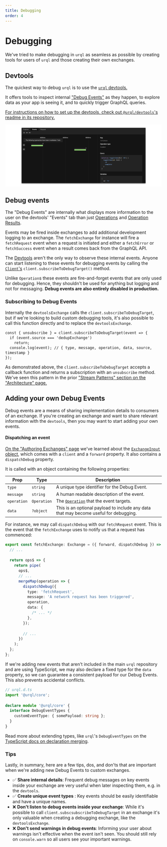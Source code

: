 ```yaml
---
title: Debugging
order: 4
---
```


# Debugging

We've tried to make debugging in `urql` as seamless as possible by creating tools for users of `urql`
and those creating their own exchanges.

## Devtools

The quickest way to debug `urql` is to use the [`urql` devtools.](https://github.com/FormidableLabs/urql-devtools/)

It offers tools to inspect internal ["Debug Events"](#debug-events) as they happen, to explore data
as your app is seeing it, and to quickly trigger GraphQL queries.

[For instructions on how to set up the devtools, check out `@urql/devtools`'s readme in its
repository.](https://github.com/FormidableLabs/urql-devtools)

![Urql Devtools Timeline](../assets/devtools-timeline.png)

## Debug events

The "Debug Events" are internally what displays more information to the user on the devtools'
"Events" tab than just [Operations](../api/core.md#operation) and [Operation
Results](../api/core.md#operationresult).

Events may be fired inside exchanges to add additional development logging to an exchange.
The `fetchExchange` for instance will fire a `fetchRequest` event when a request is initiated and
either a `fetchError` or `fetchSuccess` event when a result comes back from the GraphQL API.

The [Devtools](#browser-devtools) aren't the only way to observe these internal events.
Anyone can start listening to these events for debugging events by calling the
[`Client`'s](../api/core.md#client) `client.subscribeToDebugTarget()` method.

Unlike `Operation`s these events are fire-and-forget events that are only used for debugging. Hence,
they shouldn't be used for anything but logging and not for messaging. **Debug events are also
entirely disabled in production.**

### Subscribing to Debug Events

Internally the `devtoolsExchange` calls the `client.subscribeToDebugTarget`, but if we're looking to
build custom debugging tools, it's also possible to call this function directly and to replace the
`devtoolsExchange`.

```
const { unsubscribe } = client.subscribeToDebugTarget(event => {
  if (event.source === 'dedupExchange')
    return;
  console.log(event); // { type, message, operation, data, source, timestamp }
});
```

As demonstrated above, the `client.subscribeToDebugTarget` accepts a callback function and returns
a subscription with an `unsubscribe` method. We've seen this pattern in the prior ["Stream Patterns"
section on the "Architecture" page.](../architecture.md)

## Adding your own Debug Events

Debug events are a means of sharing implementation details to consumers of an exchange. If you're
creating an exchange and want to share relevant information with the `devtools`, then you may want
to start adding your own events.

#### Dispatching an event

[On the "Authoring Exchanges" page](./authoring-exchanges.md) we've learned about the [`ExchangeInput`
object](../api/core.md#exchangeinput), which comes with a `client` and a `forward` property.
It also contains a `dispatchDebug` property.

It is called with an object containing the following properties:

| Prop        | Type        | Description                                                                           |
| ----------- | ----------- | ------------------------------------------------------------------------------------- |
| `type`      | `string`    | A unique type identifier for the Debug Event.                                         |
| `message`   | `string`    | A human readable description of the event.                                            |
| `operation` | `Operation` | The [`Operation`](../api/core.md#operation) that the event targets.                   |
| `data`      | `?object`   | This is an optional payload to include any data that may become useful for debugging. |

For instance, we may call `dispatchDebug` with our `fetchRequest` event. This is the event that the
`fetchExchange` uses to notify us that a request has commenced:

```ts
export const fetchExchange: Exchange = ({ forward, dispatchDebug }) => {
  // ...

  return ops$ => {
    return pipe(
      ops$,
      // ...
      mergeMap(operation => {
        dispatchDebug({
          type: 'fetchRequest',
          message: 'A network request has been triggered',
          operation,
          data: {
            /* ... */
          },
        });

        // ...
      })
    );
  };
};
```

If we're adding new events that aren't included in the main `urql` repository and are using
TypeScript, we may also declare a fixed type for the `data` property, so we can guarantee a
consistent payload for our Debug Events. This also prevents accidental conflicts.

```ts
// urql.d.ts
import '@urql/core';

declare module '@urql/core' {
  interface DebugEventTypes {
    customEventType: { somePayload: string };
  }
}
```

Read more about extending types, like `urql`'s `DebugEventTypes` on the [TypeScript docs on
declaration merging](https://www.typescriptlang.org/docs/handbook/declaration-merging.html).

### Tips

Lastly, in summary, here are a few tips, dos, and don'ts that are important when we're adding new
Debug Events to custom exchanges.

- ✅ **Share internal details**: Frequent debug messages on key events inside your exchange are very
  useful when later inspecting them, e.g. in the `devtools`.
- ✅ **Create unique event types** : Key events should be easily identifiable and have a unique
  names.
- ❌ **Don't listen to debug events inside your exchange**: While it's possible to call
  `client.subscsubscribeToDebugTarget` in an exchange it's only valuable when creating a debugging
  exchange, like the `devtoolsExchange`.
- ❌ **Don't send warnings in debug events**: Informing your user about warnings isn't effective
  when the event isn't seen. You should still rely on `console.warn` so all users see your important
  warnings.
